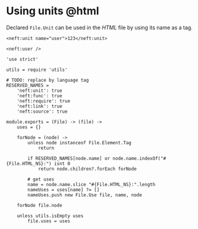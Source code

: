 Using units @html
=================

Declared `File.Unit` can be used in the *HTML* file by using its name as a tag.

```
<neft:unit name="user">123</neft:unit>

<neft:user />
```

	'use strict'

	utils = require 'utils'

	# TODO: replace by language tag
	RESERVED_NAMES =
		'neft:unit': true
		'neft:func': true
		'neft:require': true
		'neft:link': true
		'neft:source': true

	module.exports = (File) -> (file) ->
		uses = {}

		forNode = (node) ->
			unless node instanceof File.Element.Tag
				return

			if RESERVED_NAMES[node.name] or node.name.indexOf("#{File.HTML_NS}:") isnt 0
				return node.children?.forEach forNode

			# get uses
			name = node.name.slice "#{File.HTML_NS}:".length
			nameUses = uses[name] ?= []
			nameUses.push new File.Use file, name, node

		forNode file.node

		unless utils.isEmpty uses
			file.uses = uses
